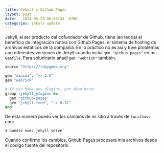 ```yaml
---
title: Jekyll y Github Pages
layout: post
date:   2024-05-28 00:59:34 -0700
categories: jekyll update
---
```


Jekyll, al ser producto del cofundador de Github, tiene (en teoría) el 
beneficio de integración nativa con Github Pages, el sistema 
de hosting de archivos estáticos de la compañía. En lo práctico no es así y tuve
problemas con diferentes versiones de Jekyll cuando incluí `gem "github pages"` 
en mi `Gemfile`. Para solucinarlo añadí `gem "webrick"` también.

```ruby
source "https://rubygems.org"

gem "minima", "~> 2.5"
gem "webrick"

# If you have any plugins, put them here!
group :jekyll_plugins do
  gem "github-pages"
  gem "jekyll-feed", "~> 0.12"
end
```

De esta manera puedo ver los cambios de mi sitio a través 
de `localhost`  con:

```sh
$ bundle exec jekyll serve`
```

Cuando confirmo los cambios, Github Pages procesará mis archivos desde el 
código fuente del repositorio.
